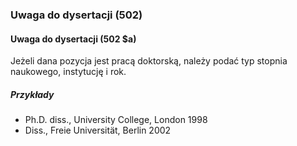 ### Uwaga do dysertacji (502)

#### Uwaga do dysertacji (502 $a)
Jeżeli dana pozycja jest pracą doktorską, należy podać typ stopnia naukowego, instytucję i rok.

##### Przykłady  
- Ph.D. diss., University College, London 1998  
- Diss., Freie Universität, Berlin 2002
